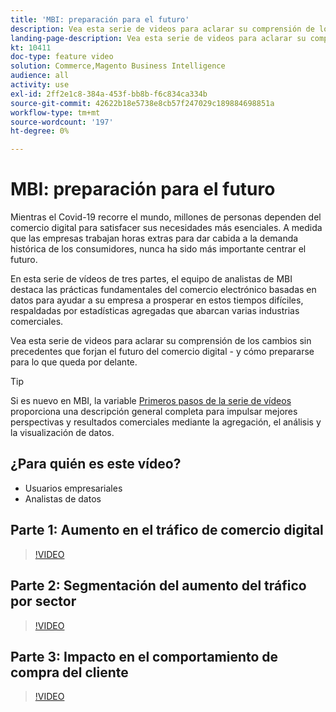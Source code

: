 ```yaml
---
title: 'MBI: preparación para el futuro'
description: Vea esta serie de videos para aclarar su comprensión de los cambios sin precedentes que forjan el futuro del comercio digital.
landing-page-description: Vea esta serie de videos para aclarar su comprensión de los cambios sin precedentes que forjan el futuro del comercio digital.
kt: 10411
doc-type: feature video
solution: Commerce,Magento Business Intelligence
audience: all
activity: use
exl-id: 2ff2e1c8-384a-453f-bb8b-f6c834ca334b
source-git-commit: 42622b18e5738e8cb57f247029c189884698851a
workflow-type: tm+mt
source-wordcount: '197'
ht-degree: 0%

---
```


# MBI: preparación para el futuro

Mientras el Covid-19 recorre el mundo, millones de personas dependen del comercio digital para satisfacer sus necesidades más esenciales. A medida que las empresas trabajan horas extras para dar cabida a la demanda histórica de los consumidores, nunca ha sido más importante centrar el futuro.

En esta serie de vídeos de tres partes, el equipo de analistas de MBI destaca las prácticas fundamentales del comercio electrónico basadas en datos para ayudar a su empresa a prosperar en estos tiempos difíciles, respaldadas por estadísticas agregadas que abarcan varias industrias comerciales.

Vea esta serie de videos para aclarar su comprensión de los cambios sin precedentes que forjan el futuro del comercio digital - y cómo prepararse para lo que queda por delante.

>[!TIP]
>
>Si es nuevo en MBI, la variable [Primeros pasos de la serie de vídeos](1-overview.md) proporciona una descripción general completa para impulsar mejores perspectivas y resultados comerciales mediante la agregación, el análisis y la visualización de datos.

## ¿Para quién es este vídeo?

- Usuarios empresariales
- Analistas de datos

## Parte 1: Aumento en el tráfico de comercio digital

>[!VIDEO](https://video.tv.adobe.com/v/342498?quality=12&learn=on)

## Parte 2: Segmentación del aumento del tráfico por sector

>[!VIDEO](https://video.tv.adobe.com/v/342499?quality=12&learn=on)

## Parte 3: Impacto en el comportamiento de compra del cliente

>[!VIDEO](https://video.tv.adobe.com/v/342500?quality=12&learn=on)
